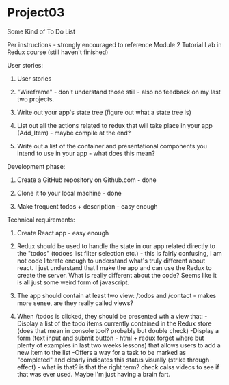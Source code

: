 # Project03
Some Kind of To Do List

Per instructions - strongly encouraged to reference Module 2 Tutorial Lab in Redux course (still haven't finished)

User stories:

1. User stories 

2. "Wireframe" - don't understand those still - also no feedback on my last two projects. 

3. Write out your app's state tree (figure out what a state tree is)

4. List out all the actions related to redux that will take place in your app (Add_Item) - maybe compile at the end?

5. Write out a list of the container and presentational components you intend to use in your app - what does this mean?

Development phase:

1. Create a GitHub repository on Github.com - done

2. Clone it to your local machine - done

3. Make frequent todos + description - easy enough

Technical requirements:

1. Create React app - easy enough

2. Redux should be used to handle the state in our app related directly to the "todos" (todoes list filter selection etc.) - this is fairly confusing, I am not code literate enough to understand what's truly different about react. I just understand that I make the app and can use the Redux to create the server. What is really different about the code? Seems like it is all just some weird form of javascript. 

3. The app should contain at least two view: /todos and /contact - makes more sense, are they really called views?

4. When /todos is clicked, they should be presented wth a view that:
    -Display a list of the todo items currently contained in the Redux store (does that mean in console tool? probably but double check)
    -Display a form (text input and submit button - html + redux forget where but plenty of examples in last two weeks lessons) that allows users to add a new item to the list
    -Offers a way for a task to be marked as "completed" and clearly indicates this status visually (strike through effect) - what is that? is that the right term? check calss videos to see if that was ever used. Maybe I'm just having a brain fart. 
